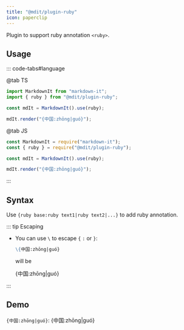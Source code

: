 ```yaml
---
title: "@mdit/plugin-ruby"
icon: paperclip
---
```


Plugin to support ruby annotation `<ruby>`.

<!-- more -->

## Usage

::: code-tabs#language

@tab TS

```ts
import MarkdownIt from "markdown-it";
import { ruby } from "@mdit/plugin-ruby";

const mdIt = MarkdownIt().use(ruby);

mdIt.render("{中国:zhōng|guó}");
```

@tab JS

```js
const MarkdownIt = require("markdown-it");
const { ruby } = require("@mdit/plugin-ruby");

const mdIt = MarkdownIt().use(ruby);

mdIt.render("{中国:zhōng|guó}");
```

:::

## Syntax

Use `{ruby base:ruby text1|ruby text2|...}` to add ruby annotation.

::: tip Escaping

- You can use `\` to escape `{` `:` or `}`:

  ```md
  \{中国:zhōng|guó}
  ```

  will be

  \{中国:zhōng|guó}

:::

## Demo

`{中国:zhōng|guó}`: {中国:zhōng|guó}

